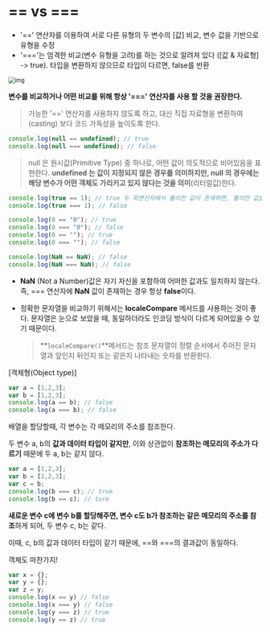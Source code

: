 # == vs ===

-  '==' 연산자를 이용하여 서로 다른 유형의 두 변수의 [값] 비교, 변수 값을 기반으로 유형을 수정
-  '==='는 엄격한 비교(변수 유형을 고려)를 하는 것으로 알려져 있다 ([값 & 자료형] -> true). 타입을 변환하지 않으므로 타입이 다르면, false를 반환



<img src="https://velog.velcdn.com/post-images%2Ffiloscoder%2F8d6f8a80-fa17-11e9-b483-31f82d28ec79%2FabY0g3L700bwp.webp" alt="img" style="zoom:80%;" />



 **변수를 비교하거나 어떤 비교를 위해 항상 '===' 연산자를 사용 할 것을 권장한다.**

>  가능한 '==' 연산자를 사용하지 않도록 하고, 대신 직접 자료형을 변환하여(casting) 보다 코드 가독성을 높이도록 한다.



```javascript
console.log(null == undefined); // true 
console.log(null === undefined); // false 
```

> null 은 원시값(Primitive Type) 중 하나로, 어떤 값이 의도적으로 비어있음을 표현한다. **undefined 는 값이 지정되지 않은 경우를 의미하지만, null 의 경우에는 해당 변수가 어떤 객체도 가리키고 있지 않다는 것을 의미**(리터럴값)한다.



```javascript
console.log(true == 1); // true 두 피연산자에서 불리언 값이 존재하면, 불리언 값을 1로 변환 후 값을 비교한다.
console.log(true === 1); // false 
```



```javascript
console.log(0 == "0"); // true 
console.log(0 === "0"); // false 
console.log(0 == ""); // true 
console.log(0 === ""); // false 
```



```javascript
console.log(NaN == NaN); // false 
console.log(NaN === NaN); // false 
```

- **NaN** (Not a Number)값은 자기 자신을 포함하여 어떠한 값과도 일치하지 않는다. 즉, === 연산자에 **NaN** 값이 존재하는 경우 항상 **false**이다.

- 정확한 문자열을 비교하기 위해서는 **localeCompare** 메서드를 사용하는 것이 좋다. 문자열은 눈으로 보았을 때, 동일하더라도 인코딩 방식이 다르게 되어있을 수 있기 때문이다.

  > **`localeCompare()`**메서드는 참조 문자열이 정렬 순서에서 주어진 문자열과 앞인지 뒤인지 또는 같은지 나타내는 숫자를 반환한다.



[객체형(Object type)]

```javascript
var a = [1,2,3]; 
var b = [1,2,3]; 
console.log(a == b); // false 
console.log(a === b); // false 
```

배열을 할당할때, 각 변수는 각 메모리의 주소를 참조한다. 

두 변수 a, b의 **값과 데이터 타입이 같지만**, 이와 상관없이 **참조하는 메모리의 주소가 다르기** 때문에 두 a, b는 같지 않다. 



```javascript
var a = [1,2,3]; 
var b = [1,2,3]; 
var c = b; 
console.log(b === c); // true 
console.log(b == c); // ture 
```

**새로운 변수 c에 변수 b를 할당해주면, 변수 c도 b가 참조하는 같은 메모리의 주소를 참조**하게 되어, 두 변수 c, b는 같다. 

이때, c, b의 값과 데이터 타입이 같기 때문에, ==와 ===의 결과값이 동일하다. 



객체도 마찬가지!

```javascript
var x = {}; 
var y = {}; 
var z = y; 
console.log(x == y) // false 
console.log(x === y) // false 
console.log(y === z) // true 
console.log(y == z) // true 
```


